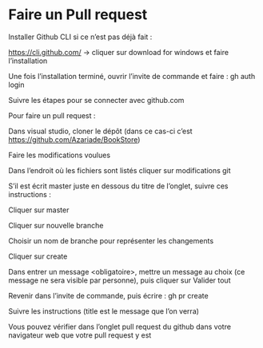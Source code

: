 # Faire un Pull request

Installer Github CLI si ce n’est pas déjà fait :

<https://cli.github.com/> -> cliquer sur download for windows et faire l’installation

Une fois l’installation terminé, ouvrir l’invite de commande et faire : gh auth login

Suivre les étapes pour se connecter avec github.com

Pour faire un pull request :

Dans visual studio, cloner le dépôt (dans ce cas-ci c’est <https://github.com/Azariade/BookStore>)

Faire les modifications voulues

Dans l’endroit où les fichiers sont listés cliquer sur modifications git

S’il est écrit master juste en dessous du titre de l’onglet, suivre ces instructions :

Cliquer sur master

Cliquer sur nouvelle branche

Choisir un nom de branche pour représenter les changements

Cliquer sur create

Dans entrer un message &lt;obligatoire&gt;, mettre un message au choix (ce message ne sera visible par personne), puis cliquer sur Valider tout

Revenir dans l’invite de commande, puis écrire : gh pr create

Suivre les instructions (title est le message que l’on verra)

Vous pouvez vérifier dans l’onglet pull request du github dans votre navigateur web que votre pull request y est
